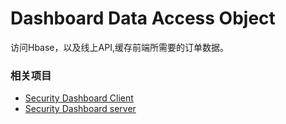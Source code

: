 # Dashboard Data Access Object

访问Hbase，以及线上API,缓存前端所需要的订单数据。

### 相关项目
- [Security Dashboard Client](http://git.n.xiaomi.com/miui-security-server/security-dashboard)
- [Security Dashboard server](http://git.n.xiaomi.com/miui-security-server/security-dashboard-server)
